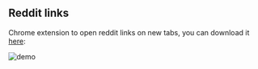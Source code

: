 ## Reddit links

Chrome extension to open reddit links on new tabs, you can download it [here](https://chrome.google.com/webstore/detail/reddit-links/ncjmfjeigeifnpbiejonkolgingmlfoi): 

![demo](http://g.recordit.co/Zj2M0cUZEn.gif)
